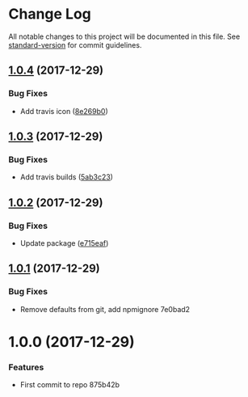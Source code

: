 # Change Log

All notable changes to this project will be documented in this file. See [standard-version](https://github.com/conventional-changelog/standard-version) for commit guidelines.

<a name="1.0.4"></a>
## [1.0.4](https://github.com/jcreamer898/gatsby-plugin-typescript-css-modules/compare/v1.0.3...v1.0.4) (2017-12-29)


### Bug Fixes

* Add travis icon ([8e269b0](https://github.com/jcreamer898/gatsby-plugin-typescript-css-modules/commit/8e269b0))



<a name="1.0.3"></a>
## [1.0.3](https://github.com/jcreamer898/gatsby-plugin-typescript-css-modules/compare/v1.0.2...v1.0.3) (2017-12-29)


### Bug Fixes

* Add travis builds ([5ab3c23](https://github.com/jcreamer898/gatsby-plugin-typescript-css-modules/commit/5ab3c23))



<a name="1.0.2"></a>
## [1.0.2](https://github.com/jcreamer898/gatsby-plugin-typescript-css-modules/compare/v1.0.1...v1.0.2) (2017-12-29)


### Bug Fixes

* Update package ([e715eaf](https://github.com/jcreamer898/gatsby-plugin-typescript-css-modules/commit/e715eaf))



<a name="1.0.1"></a>
## [1.0.1](/compare/v1.0.0...v1.0.1) (2017-12-29)


### Bug Fixes

* Remove defaults from git, add npmignore 7e0bad2



<a name="1.0.0"></a>
# 1.0.0 (2017-12-29)


### Features

* First commit to repo 875b42b
